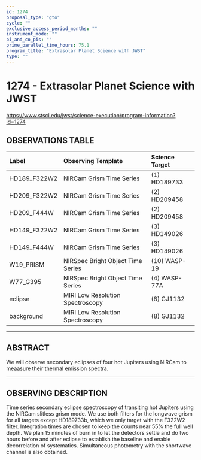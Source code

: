 ```yaml
---
id: 1274
proposal_type: "gto"
cycle: ""
exclusive_access_period_months: ""
instrument_mode: ""
pi_and_co_pis: ""
prime_parallel_time_hours: 75.1
program_title: "Extrasolar Planet Science with JWST"
type: ""
---
```

# 1274 - Extrasolar Planet Science with JWST
https://www.stsci.edu/jwst/science-execution/program-information?id=1274
## OBSERVATIONS TABLE
| Label             | Observing Template               | Science Target   |
| :---------------- | :------------------------------- | :--------------- |
| HD189_F322W2      | NIRCam Grism Time Series         | (1) HD189733     |
| HD209_F322W2      | NIRCam Grism Time Series         | (2) HD209458     |
| HD209_F444W       | NIRCam Grism Time Series         | (2) HD209458     |
| HD149_F322W2      | NIRCam Grism Time Series         | (3) HD149026     |
| HD149_F444W       | NIRCam Grism Time Series         | (3) HD149026     |
| W19_PRISM         | NIRSpec Bright Object Time Series| (10) WASP-19     |
| W77_G395          | NIRSpec Bright Object Time Series| (4) WASP-77A     |
| eclipse           | MIRI Low Resolution Spectroscopy | (8) GJ1132       |
| background        | MIRI Low Resolution Spectroscopy | (8) GJ1132       |

---

## ABSTRACT

We will observe secondary eclipses of four hot Jupiters using NIRCam to meaasure their thermal emission spectra.

---

## OBSERVING DESCRIPTION

Time series secondary eclipse spectroscopy of transiting hot Jupiters using the NIRCam slitless grism mode. We use both filters for the longwave grism for all targets except HD189733b, which we only target with the F322W2 filter. Integration times are chosen to keep the counts near 55% the full well depth. We plan 15 minutes of burn in to let the detectors settle and do two hours before and after eclipse to establish the baseline and enable decorrelation of systematics. Simultaneous photometry with the shortwave channel is also obtained.